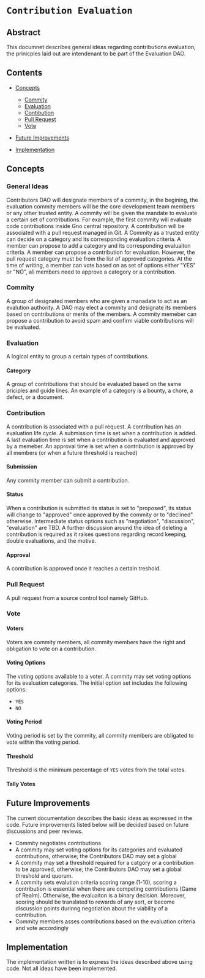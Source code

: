 # `Contribution Evaluation`

## Abstract

This documnet describes general ideas regarding contributions evaluation, the prinicples laid out are intendenant to be part of the Evaluation DAO.

## Contents

- [Concepts](#concepts)

  - [Commity](#commity)
  - [Evaluation](#evaluation)
  - [Contibution](#contribution)
  - [Pull Request](#pull-request)
  - [Vote](#vote)

- [Future Improvements](#future-improvements)

- [Implementation](#implementation)

## Concepts

### General Ideas

Contributors DAO will designate members of a commity, in the begining, the evaluation commity members will be the core development team members or any other trusted entity.
A commity will be given the mandate to evaluate a certain set of contributions.
For example, the first commity will evaluate code contributions inside Gno central repository.
A contribution will be associated with a pull request managed in Git.
A Commity as a trusted entity can decide on a category and its corresponding evaluation criteria.
A member can propose to add a category and its corresponding evaluaiton criteria.
A member can propose a contribution for evaluation. However, the pull request category must be from the list of approved categories.
At the time of writing, a member can vote based on as set of options either "YES" or "NO", all members need to approve a category or a contribution.

### Commity

A group of designated members who are given a manadate to act as an evalution authority.
A DAO may elect a commity and designate its members based on contributions or merits of the members.
A commity memeber can propose a contribution to avoid spam and confirm viable contributions will be evaluated.

### Evaluation

A logical entity to group a certain types of contributions.

#### Category

A group of contributions that should be evaluated based on the same priciples and guide lines.
An example of a category is a bounty, a chore, a defect, or a document.

### Contribution

A contribution is associated with a pull request.
A contribution has an evaluation life cycle.
A submission time is set when a contribution is added.
A last evaluation time is set when a contribution is evaluated and approved by a memeber.
An approval time is set when a contribution is approved by all members (or when a future threshold is reached)

#### Submission

Any commity member can submit a contribution.

#### Status

When a contribution is submitted its status is set to "proposed", its status will change to "approved" once approved by the commity or to "declined" otherwise.
Intermediate status options such as "negotiation", "discussion", "evaluation" are TBD.
A further discussion around the idea of deleting a contribution is required as it raises questions regarding record keeping, double evaluations, and the motive.

#### Approval

A contribution is approved once it reaches a certain treshold.

### Pull Request

A pull request from a source control tool namely GitHub.

### Vote

#### Voters

Voters are commity members, all commity members have the right and obligation to vote on a contribution.

#### Voting Options

The voting options available to a voter.
A commity may set voting options for its evaluation categories.
The initial option set includes the following options:

- `YES`
- `NO`

#### Voting Period

Voting period is set by the commity, all commity members are obligated to vote within the voting period.

#### Threshold

Threshold is the minimum percentage of `YES` votes from the total votes.

#### Tally Votes

## Future Improvements

The current documentation describes the basic ideas as expressed in the code.
Future improvements listed below will be decided based on future discussions and peer reviews.

- Commity negotiates contributions
- A commity may set voting options for its categories and evaluated contributions, otherwise; the Contributors DAO may set a global
- A commity may set a threshold required for a catgory or a contribution to be approved, otherwise; the Contributors DAO may set a global threshold and quorum.
- A commity sets evalution criteria scoring range (1-10), scoring a contribution is essential when there are competing contributions (Game of Realm). Otherwise, the evaluaiton is a binary decision. Moreover, scoring should be translated to rewards of any sort, or become discussion points durinng negotiation about the viability of a contribution.
- Commity members asses contributions based on the evaluation criteria and vote accordingly

## Implementation

The implementation written is to express the ideas described above using code. Not all ideas have been implemented.
